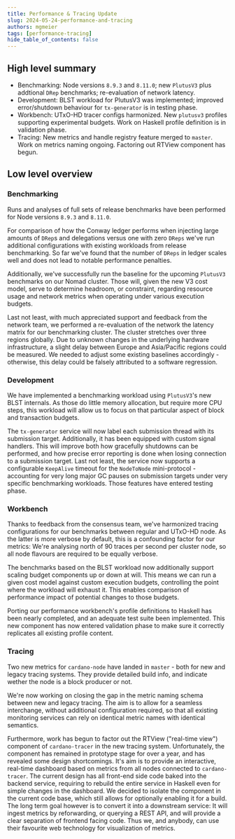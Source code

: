 ```yaml
---
title: Performance & Tracing Update
slug: 2024-05-24-performance-and-tracing
authors: mgmeier
tags: [performance-tracing]
hide_table_of_contents: false
---
```


## High level summary

* Benchmarking: Node versions `8.9.3` and `8.11.0`; new `PlutusV3` plus addtional `DRep` benchmarks; re-evaluation of network latency.
* Development: BLST workload for PlutusV3 was implemented; improved error/shutdown behaviour for `tx-generator` is in testing phase.
* Workbench: UTxO-HD tracer configs harmonized. New `plutusv3` profiles supporting experimental budgets. Work on Haskell profile definition is in validation phase.
* Tracing: New metrics and handle registry feature merged to `master`. Work on metrics naming ongoing. Factoring out RTView component has begun.


## Low level overview


### Benchmarking

Runs and analyses of full sets of release benchmarks have been performed for Node versions `8.9.3` and `8.11.0`.  

For comparison of how the Conway ledger performs when injecting large amounts of `DRep`s and delegations versus one with zero `DReps` we've run additional configurations with existing workloads from release benchmarking. So far we've found
that the number of `DReps` in ledger scales well and does not lead to notable performance penalties.  

Additionally, we've successfully run the baseline for the upcoming `PlutusV3` benchmarks on our Nomad cluster. Those will, given the new V3 cost model, serve to determine headroom, or constraint, regarding resource usage and network metrics when
operating under various execution budgets.  

Last not least, with much appreciated support and feedback from the network team, we performed a re-evaluation of the network the latency matrix for our benchmarking cluster. The cluster stretches over three regions globally. Due to unknown changes in the underlying
hardware infrastructure, a slight delay between Europe and Asia/Pacific regions could be measured. We needed to adjust some existing baselines accordingly - otherwise, this delay could be falsely attributed to a software regression.

### Development

We have implemented a benchmarking workload using `PlutusV3`'s new BLST internals. As those do little memory allocation, but require more CPU steps, this workload will allow us to focus on that particular aspect of block and transaction budgets.
 

The `tx-generator` service will now label each submission thread with its submission target. Additionally, it has been equipped with custom signal handlers. This will improve both how gracefully shutdowns can be performed, and how
precise error reporting is done when losing connection to a submission target. Last not least, the service now supports a configurable `KeepAlive` timeout for the `NodeToNode` mini-protocol - accounting for very long major GC pauses on
submission targets under very specific benchmarking workloads. Those features have entered testing phase.   

### Workbench

Thanks to feedback from the consensus team, we've harmonized tracing configurations for our benchmarks between regular and UTxO-HD node. As the latter is more verbose by default, this is a confounding factor for our metrics: We're analysing north
of 90 traces per second per cluster node, so all node flavours are required to be equally verbose.  

The benchmarks based on the BLST workload now additionally support scaling budget components up or down at will. This means we can run a given cost model against custom execution budgets, controlling the point where the workload will exhaust it. This enables comparison
of performance impact of potential changes to those budgets.  

Porting our performance workbench's profile definitions to Haskell has been nearly completed, and an adequate test suite been implemented. This new component has now entered validation phase to make sure it correctly replicates all existing profile content.

### Tracing

Two new metrics for `cardano-node` have landed in `master` - both for new and legacy tracing systems. They provide detailed build info, and indicate wether the node is a block producer or not.  

We're now working on closing the gap in the metric naming schema between new and legacy tracing. The aim is to allow for a seamless interchange, without additional configuration required, so that all existing monitoring services can rely on identical metric
names with identical semantics.  

Furthermore, work has begun to factor out the RTView ("real-time view") component of `cardano-tracer` in the new tracing system. Unfortunately, the component has remained in prototype stage for over a year, and has revealed some design shortcomings. It's aim
is to provide an interactive, real-time dashboard based on metrics from all nodes connected to `cardano-tracer`. The current design has all front-end side code baked into the backend service, requiring to rebuild the entire service in Haskell even for simple changes in the
dashboard. We decided to isolate the component in the current code base, which still allows for optionally enabling it for a build. The long term goal however is to convert it into a downstream service: It will ingest metrics by reforwarding, or querying a REST API, and will provide
a clear separation of frontend facing code. Thus we, and anybody, can use their favourite web technology for visualization of metrics.
